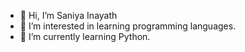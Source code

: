 - 👋 Hi, I’m Saniya Inayath
- 👀 I’m interested in learning programming languages.
- 🌱 I’m currently learning Python.
 


<!---
saniyainayath/saniyainayath is a ✨ special ✨ repository because its `README.md` (this file) appears on your GitHub profile.
You can click the Preview link to take a look at your changes.
--->
